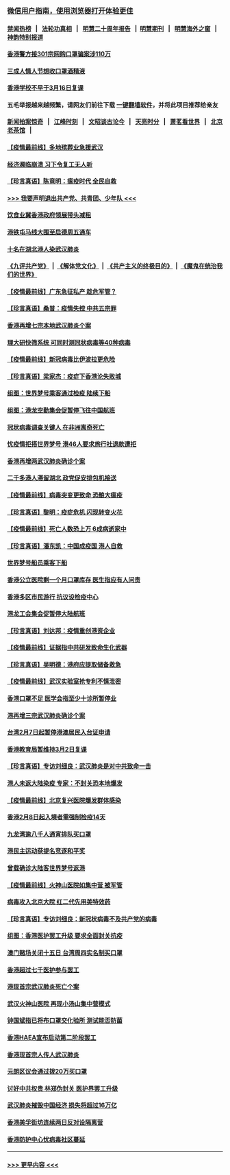 ### [微信用户指南，使用浏览器打开体验更佳](https://github.com/gfw-breaker/banned-news1/blob/master/indexes/wechat-guide.md?t=0)
#### [禁闻热榜](热点新闻.md?t=0)  &nbsp;&nbsp;|&nbsp;&nbsp; [法轮功真相](https://github.com/gfw-breaker/truth/blob/master/README.md?t=0) &nbsp;&nbsp;|&nbsp;&nbsp; [明慧二十周年报告](https://github.com/gfw-breaker/mh-reports/blob/master/README.md?t=0) &nbsp;&nbsp;|&nbsp;&nbsp;[明慧期刊](https://github.com/gfw-breaker/mh-qikan) &nbsp;&nbsp;|&nbsp;&nbsp; [明慧海外之窗](https://github.com/gfw-breaker/mh-news/blob/master/README.md?t=0) &nbsp;&nbsp;|&nbsp;&nbsp; [神韵特别报道](https://github.com/gfw-breaker/mh-news/blob/master/shenyun.md?t=0)
#### [香港警方接301宗网购口罩骗案涉110万](../pages/nsc415/n11867572.md?t=02141333) 
#### [三成人情人节想收口罩酒精液](../pages/nsc415/n11867523.md?t=02141333) 
#### [香港学校不早于3月16日复课](../pages/nsc415/n11867498.md?t=02141333) 
#### 五毛举报越来越频繁，请网友们前往下载 [一键翻墙软件](https://github.com/gfw-breaker/ssr-accounts)，并将此项目推荐给亲友
#### [新闻拍案惊奇](https://github.com/gfw-breaker/banned-news1/blob/master/pages/link4.md) &nbsp;&nbsp;|&nbsp;&nbsp; [江峰时刻](https://github.com/gfw-breaker/banned-news1/blob/master/pages/link4.md) &nbsp;&nbsp;|&nbsp;&nbsp; [文昭谈古论今](https://github.com/gfw-breaker/banned-news1/blob/master/pages/link4.md) &nbsp;&nbsp;|&nbsp;&nbsp; [天亮时分](https://github.com/gfw-breaker/banned-news1/blob/master/pages/link4.md) &nbsp;&nbsp;|&nbsp;&nbsp; [萧茗看世界](https://github.com/gfw-breaker/banned-news1/blob/master/pages/link4.md) &nbsp;&nbsp;|&nbsp;&nbsp; [北京老茶馆](https://github.com/gfw-breaker/banned-news1/blob/master/pages/link4.md) &nbsp;&nbsp;|&nbsp;&nbsp; 
#### [【疫情最前线】多地殡葬业急援武汉](../pages/nsc415/n11866914.md?t=02141333) 
#### [经济濒临崩溃 习下令复工无人听](../pages/nsc415/n11867269.md?t=02141333) 
#### [【珍言真语】陈竟明：瘟疫时代 全民自救](../pages/nsc415/n11866765.md?t=02141333) 
#### [>>> 我要声明退出共产党、共青团、少年队 <<<](https://github.com/begood0513/goodnews/blob/master/quit/letter.md) 
#### [饮食业冀香港政府领展带头减租](../pages/nsc415/n11864876.md?t=02141333) 
#### [港铁屯马线大围至启德周五通车](../pages/nsc415/n11864842.md?t=02141333) 
#### [十名在湖北港人染武汉肺炎](../pages/nsc415/n11864807.md?t=02141333) 
#### [《九评共产党》](https://github.com/begood0513/9ping.md/blob/master/README.md) &nbsp;|&nbsp; [《解体党文化》](../../../../jtdwh.md/blob/master/README.md)  &nbsp;|&nbsp; [《共产主义的终极目的》](../../../../gczydzjmd.md/blob/master/README.md) &nbsp;|&nbsp; [《魔鬼在统治我们的世界》](../../../../mgztzwmdsj.md/blob/master/README.md) 
#### [【疫情最前线】广东急征私产 趁危军管？](../pages/nsc415/n11864205.md?t=02141333) 
#### [【珍言真语】桑普：疫情失控 中共五宗罪](../pages/nsc415/n11864157.md?t=02141333) 
#### [香港再增七宗本地武汉肺炎个案](../pages/nsc415/n11862405.md?t=02141333) 
#### [理大研快筛系统 可同时测冠状病毒等40种病毒](../pages/nsc415/n11862376.md?t=02141333) 
#### [【疫情最前线】新冠病毒比伊波拉更危险](../pages/nsc415/n11862199.md?t=02141333) 
#### [【珍言真语】梁家杰：疫症下香港沦失败城](../pages/nsc415/n11861588.md?t=02141333) 
#### [组图：世界梦号乘客通过检疫 陆续下船](../pages/nsc415/n11858302.md?t=02141333) 
#### [组图：港龙空勤集会促暂停飞往中国航班](../pages/nsc415/n11858190.md?t=02141333) 
#### [冠状病毒调查关键人 在非洲离奇死亡](../pages/nsc415/n11859798.md?t=02141333) 
#### [忧疫情拒搭世界梦号 港46人要求旅行社退款遭拒](../pages/nsc415/n11859849.md?t=02141333) 
#### [香港再增两武汉肺炎确诊个案](../pages/nsc415/n11859833.md?t=02141333) 
#### [二千多港人滞留湖北 政党促安排包机接送](../pages/nsc415/n11859831.md?t=02141333) 
#### [【疫情最前线】病毒突变更致命 恐酿大瘟疫](../pages/nsc415/n11859604.md?t=02141333) 
#### [【珍言真语】黎明：疫症危机 闪现转变火花](../pages/nsc415/n11859199.md?t=02141333) 
#### [【疫情最前线】死亡人数恐上万 6成病逝家中](../pages/nsc415/n11856687.md?t=02141333) 
#### [【珍言真语】潘东凯：中国成疫国 港人自救](../pages/nsc415/n11856962.md?t=02141333) 
#### [世界梦号船员乘客下船](../pages/nsc415/n11856883.md?t=02141333) 
#### [香港公立医院剩一个月口罩库存 医生指应有人问责](../pages/nsc415/n11856875.md?t=02141333) 
#### [香港多区市民游行 抗议设检疫中心](../pages/nsc415/n11856866.md?t=02141333) 
#### [港龙工会集会促暂停大陆航班](../pages/nsc415/n11856840.md?t=02141333) 
#### [【珍言真语】刘达邦：疫情重创港资企业](../pages/nsc415/n11854274.md?t=02141333) 
#### [【疫情最前线】证据指中共研发致命生化武器](../pages/nsc415/n11853087.md?t=02141333) 
#### [【珍言真语】吴明德：港府应提取储备救急](../pages/nsc415/n11852734.md?t=02141333) 
#### [【疫情最前线】武汉实验室抢专利不慎泄密](../pages/nsc415/n11850310.md?t=02141333) 
#### [香港口罩不足 医学会指至少十诊所暂停业](../pages/nsc415/n11850301.md?t=02141333) 
#### [港再增三宗武汉肺炎确诊个案](../pages/nsc415/n11850328.md?t=02141333) 
#### [台湾2月7日起暂停港澳居民入台证申请](../pages/nsc415/n11850304.md?t=02141333) 
#### [香港教育局暂维持3月2日复课](../pages/nsc415/n11850260.md?t=02141333) 
#### [【珍言真语】专访刘细良：武汉肺炎是对中共致命一击](../pages/nsc415/n11849934.md?t=02141333) 
#### [港人未返大陆染疫 专家：不封关恐本地爆发](../pages/nsc415/n11848021.md?t=02141333) 
#### [【疫情最前线】北京复兴医院爆发群体感染](../pages/nsc415/n11847626.md?t=02141333) 
#### [香港2月8日起入境者需强制检疫14天](../pages/nsc415/n11847658.md?t=02141333) 
#### [九龙湾逾八千人通宵排队买口罩](../pages/nsc415/n11847647.md?t=02141333) 
#### [港民主运动获提名竞逐和平奖](../pages/nsc415/n11847633.md?t=02141333) 
#### [曾载确诊大陆客世界梦号返港](../pages/nsc415/n11847608.md?t=02141333) 
#### [【疫情最前线】火神山医院如集中营 被军管](../pages/nsc415/n11847524.md?t=02141333) 
#### [病毒攻入北京大院 红二代先用美特效药](../pages/nsc415/n11847427.md?t=02141333) 
#### [【珍言真语】专访刘细良：新冠状病毒不及共产党的病毒](../pages/nsc415/n11847164.md?t=02141333) 
#### [组图：香港医护罢工升级 要求全面封关抗疫](../pages/nsc415/n11844107.md?t=02141333) 
#### [澳门赌场关闭十五日 台湾周四实名制买口罩](../pages/nsc415/n11845083.md?t=02141333) 
#### [香港超过七千医护参与罢工](../pages/nsc415/n11845051.md?t=02141333) 
#### [港现首宗武汉肺炎死亡个案](../pages/nsc415/n11844998.md?t=02141333) 
#### [武汉火神山医院 再现小汤山集中营模式](../pages/nsc415/n11844763.md?t=02141333) 
#### [钟国斌指已将布口罩交化验所 测试能否防菌](../pages/nsc415/n11842783.md?t=02141333) 
#### [香港HAEA宣布启动第二阶段罢工](../pages/nsc415/n11842723.md?t=02141333) 
#### [香港现首宗人传人武汉肺炎](../pages/nsc415/n11842766.md?t=02141333) 
#### [元朗区议会通过拨20万买口罩](../pages/nsc415/n11842754.md?t=02141333) 
#### [讨好中共权贵 林郑伪封关 医护界罢工升级](../pages/nsc415/n11842359.md?t=02141333) 
#### [武汉肺炎摧毁中国经济 损失将超过16万亿](../pages/nsc415/n11839723.md?t=02141333) 
#### [香港美孚街坊连续两日反对设隔离营](../pages/nsc415/n11839962.md?t=02141333) 
#### [香港防护中心忧病毒社区蔓延](../pages/nsc415/n11839933.md?t=02141333) 

----
#### [ >>> 更早内容 <<< ](../indexes/nsc415-earlier.md)
